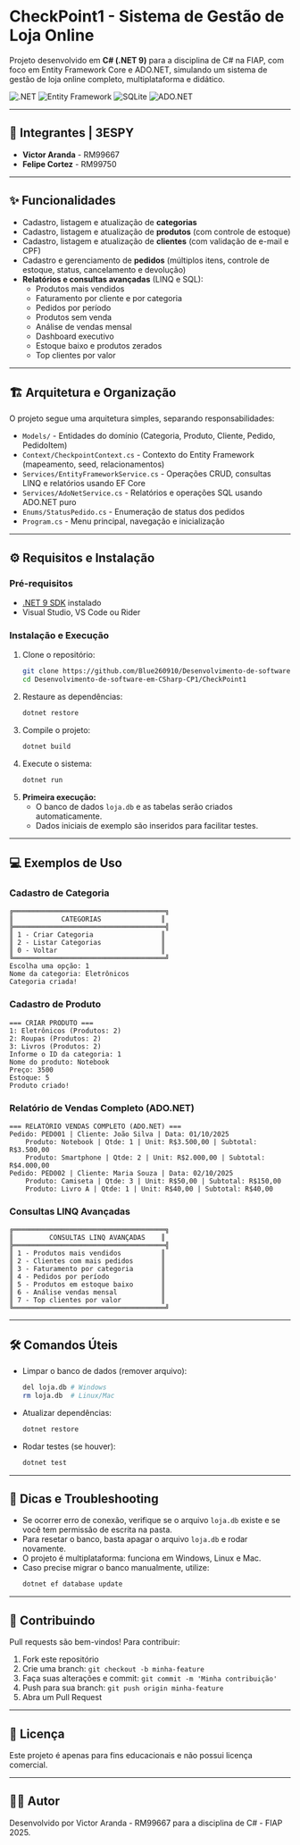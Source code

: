 ﻿
# CheckPoint1 - Sistema de Gestão de Loja Online

Projeto desenvolvido em **C# (.NET 9)** para a disciplina de C# na FIAP, com foco em Entity Framework Core e ADO.NET, simulando um sistema de gestão de loja online completo, multiplataforma e didático.

![.NET](https://img.shields.io/badge/.NET-9.0-blue?style=for-the-badge&logo=dotnet)
![Entity Framework](https://img.shields.io/badge/Entity%20Framework-Core-purple?style=for-the-badge&logo=microsoft)
![SQLite](https://img.shields.io/badge/SQLite-Database-green?style=for-the-badge&logo=sqlite)
![ADO.NET](https://img.shields.io/badge/ADO.NET-Data%20Access-orange?style=for-the-badge&logo=microsoft)

---

## 👥 Integrantes | 3ESPY

- **Victor Aranda** - RM99667
- **Felipe Cortez** - RM99750

---

## ✨ Funcionalidades

- Cadastro, listagem e atualização de **categorias**
- Cadastro, listagem e atualização de **produtos** (com controle de estoque)
- Cadastro, listagem e atualização de **clientes** (com validação de e-mail e CPF)
- Cadastro e gerenciamento de **pedidos** (múltiplos itens, controle de estoque, status, cancelamento e devolução)
- **Relatórios e consultas avançadas** (LINQ e SQL):
	- Produtos mais vendidos
	- Faturamento por cliente e por categoria
	- Pedidos por período
	- Produtos sem venda
	- Análise de vendas mensal
	- Dashboard executivo
	- Estoque baixo e produtos zerados
	- Top clientes por valor

---

## 🏗️ Arquitetura e Organização

O projeto segue uma arquitetura simples, separando responsabilidades:

- `Models/` - Entidades do domínio (Categoria, Produto, Cliente, Pedido, PedidoItem)
- `Context/CheckpointContext.cs` - Contexto do Entity Framework (mapeamento, seed, relacionamentos)
- `Services/EntityFrameworkService.cs` - Operações CRUD, consultas LINQ e relatórios usando EF Core
- `Services/AdoNetService.cs` - Relatórios e operações SQL usando ADO.NET puro
- `Enums/StatusPedido.cs` - Enumeração de status dos pedidos
- `Program.cs` - Menu principal, navegação e inicialização

---

## ⚙️ Requisitos e Instalação

### Pré-requisitos

- [.NET 9 SDK](https://dotnet.microsoft.com/en-us/download/dotnet/9.0) instalado
- Visual Studio, VS Code ou Rider

### Instalação e Execução

1. Clone o repositório:
	 ```sh
	 git clone https://github.com/Blue260910/Desenvolvimento-de-software-em-CSharp-CP1.git
	 cd Desenvolvimento-de-software-em-CSharp-CP1/CheckPoint1
	 ```
2. Restaure as dependências:
	 ```sh
	 dotnet restore
	 ```
3. Compile o projeto:
	 ```sh
	 dotnet build
	 ```
4. Execute o sistema:
	 ```sh
	 dotnet run
	 ```
5. **Primeira execução:**
	 - O banco de dados `loja.db` e as tabelas serão criados automaticamente.
	 - Dados iniciais de exemplo são inseridos para facilitar testes.

---

## 💻 Exemplos de Uso

### Cadastro de Categoria
```
╔══════════════════════════════════════╗
║            CATEGORIAS               ║
╠══════════════════════════════════════╣
║ 1 - Criar Categoria                 ║
║ 2 - Listar Categorias               ║
║ 0 - Voltar                          ║
╚══════════════════════════════════════╝
Escolha uma opção: 1
Nome da categoria: Eletrônicos
Categoria criada!
```

### Cadastro de Produto
```
=== CRIAR PRODUTO ===
1: Eletrônicos (Produtos: 2)
2: Roupas (Produtos: 2)
3: Livros (Produtos: 2)
Informe o ID da categoria: 1
Nome do produto: Notebook
Preço: 3500
Estoque: 5
Produto criado!
```

### Relatório de Vendas Completo (ADO.NET)
```
=== RELATÓRIO VENDAS COMPLETO (ADO.NET) ===
Pedido: PED001 | Cliente: João Silva | Data: 01/10/2025
	Produto: Notebook | Qtde: 1 | Unit: R$3.500,00 | Subtotal: R$3.500,00
	Produto: Smartphone | Qtde: 2 | Unit: R$2.000,00 | Subtotal: R$4.000,00
Pedido: PED002 | Cliente: Maria Souza | Data: 02/10/2025
	Produto: Camiseta | Qtde: 3 | Unit: R$50,00 | Subtotal: R$150,00
	Produto: Livro A | Qtde: 1 | Unit: R$40,00 | Subtotal: R$40,00
```

### Consultas LINQ Avançadas
```
╔══════════════════════════════════════╗
║         CONSULTAS LINQ AVANÇADAS    ║
╠══════════════════════════════════════╣
║ 1 - Produtos mais vendidos          ║
║ 2 - Clientes com mais pedidos       ║
║ 3 - Faturamento por categoria       ║
║ 4 - Pedidos por período             ║
║ 5 - Produtos em estoque baixo       ║
║ 6 - Análise vendas mensal           ║
║ 7 - Top clientes por valor          ║
╚══════════════════════════════════════╝
```

---

## 🛠️ Comandos Úteis

- Limpar o banco de dados (remover arquivo):
	```sh
	del loja.db # Windows
	rm loja.db  # Linux/Mac
	```
- Atualizar dependências:
	```sh
	dotnet restore
	```
- Rodar testes (se houver):
	```sh
	dotnet test
	```

---

## 🐞 Dicas e Troubleshooting

- Se ocorrer erro de conexão, verifique se o arquivo `loja.db` existe e se você tem permissão de escrita na pasta.
- Para resetar o banco, basta apagar o arquivo `loja.db` e rodar novamente.
- O projeto é multiplataforma: funciona em Windows, Linux e Mac.
- Caso precise migrar o banco manualmente, utilize:
	```sh
	dotnet ef database update
	```

---

## 🤝 Contribuindo

Pull requests são bem-vindos! Para contribuir:

1. Fork este repositório
2. Crie uma branch: `git checkout -b minha-feature`
3. Faça suas alterações e commit: `git commit -m 'Minha contribuição'`
4. Push para sua branch: `git push origin minha-feature`
5. Abra um Pull Request

---

## 📄 Licença

Este projeto é apenas para fins educacionais e não possui licença comercial.

---

## 👨‍💻 Autor

Desenvolvido por Victor Aranda - RM99667 para a disciplina de C# - FIAP 2025.
